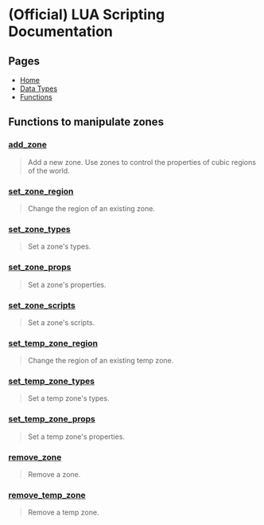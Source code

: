 
# (Official) LUA Scripting Documentation

## Pages
- [Home](../../index)
- [Data Types](../data-types)
- [Functions](../functions)
## Functions to manipulate zones

### [add_zone](zones/add_zone)
> Add a new zone. Use zones to control the properties of cubic regions of the world.

### [set_zone_region](zones/set_zone_region)
> Change the region of an existing zone.

### [set_zone_types](zones/set_zone_types)
> Set a zone's types.

### [set_zone_props](zones/set_zone_props)
> Set a zone's properties.

### [set_zone_scripts](zones/set_zone_scripts)
> Set a zone's scripts.

### [set_temp_zone_region](zones/set_temp_zone_region)
> Change the region of an existing temp zone.

### [set_temp_zone_types](zones/set_temp_zone_types)
> Set a temp zone's types.

### [set_temp_zone_props](zones/set_temp_zone_props)
> Set a temp zone's properties.

### [remove_zone](zones/remove_zone)
> Remove a zone.

### [remove_temp_zone](zones/remove_temp_zone)
> Remove a temp zone.


